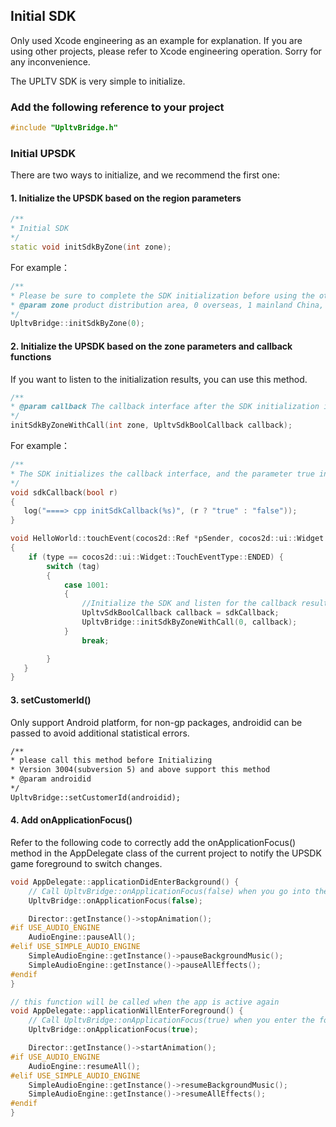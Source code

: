 ## Initial SDK

Only used Xcode engineering  as an example for explanation. If you are using other projects, please refer to Xcode engineering operation. Sorry for any inconvenience.

The UPLTV SDK is very simple to initialize.

### Add the following reference to your project
```cpp
#include "UpltvBridge.h"
```

### Initial UPSDK
There are two ways to initialize, and we recommend the first one:

#### 1. Initialize the UPSDK based on the region parameters
```cpp
/**
* Initial SDK
*/
static void initSdkByZone(int zone);
```
For example：

```cpp
/**
* Please be sure to complete the SDK initialization before using the other API interfaces of the SDK
* @param zone product distribution area, 0 overseas, 1 mainland China, 2 automatically according to IP positioning
*/
UpltvBridge::initSdkByZone(0);
```

#### 2. Initialize the UPSDK based on the zone parameters and callback functions

If you want to listen to the initialization results, you can use this method.
```cpp
/**
* @param callback The callback interface after the SDK initialization is completed. The callback interface contains a Boolean parameter callback(Boolean). True means success
*/
initSdkByZoneWithCall(int zone, UpltvSdkBoolCallback callback);
```
For example：
```cpp
/**
* The SDK initializes the callback interface, and the parameter true indicates successful initialization, otherwise the initialization fails
*/
void sdkCallback(bool r)
{
   log("====> cpp initSdkCallback(%s)", (r ? "true" : "false"));
}

void HelloWorld::touchEvent(cocos2d::Ref *pSender, cocos2d::ui::Widget::TouchEventType type, int tag)
{
    if (type == cocos2d::ui::Widget::TouchEventType::ENDED) {
        switch (tag)
        {
            case 1001:
            {
                //Initialize the SDK and listen for the callback results
                UpltvSdkBoolCallback callback = sdkCallback;
                UpltvBridge::initSdkByZoneWithCall(0, callback);
            }
                break;

        }
   }
}

```

#### 3. setCustomerId()
Only support Android platform, for non-gp packages, androidid can be passed to avoid additional statistical errors.
```asp
/**
* please call this method before Initializing
* Version 3004(subversion 5) and above support this method
* @param androidid
*/
UpltvBridge::setCustomerId(androidid);
```

#### 4. Add onApplicationFocus()
Refer to the following code to correctly add the onApplicationFocus() method in the AppDelegate class of the current project to notify the UPSDK game foreground to switch changes.

```cpp
void AppDelegate::applicationDidEnterBackground() {
    // Call UpltvBridge::onApplicationFocus(false) when you go into the background
    UpltvBridge::onApplicationFocus(false);

    Director::getInstance()->stopAnimation();
#if USE_AUDIO_ENGINE
    AudioEngine::pauseAll();
#elif USE_SIMPLE_AUDIO_ENGINE
    SimpleAudioEngine::getInstance()->pauseBackgroundMusic();
    SimpleAudioEngine::getInstance()->pauseAllEffects();
#endif
}

// this function will be called when the app is active again
void AppDelegate::applicationWillEnterForeground() {
    // Call UpltvBridge::onApplicationFocus(true) when you enter the foreground
    UpltvBridge::onApplicationFocus(true);

    Director::getInstance()->startAnimation();
#if USE_AUDIO_ENGINE
    AudioEngine::resumeAll();
#elif USE_SIMPLE_AUDIO_ENGINE
    SimpleAudioEngine::getInstance()->resumeBackgroundMusic();
    SimpleAudioEngine::getInstance()->resumeAllEffects();
#endif
}
```
